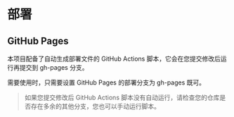 # 部署

## GitHub Pages

本项目配备了自动生成部署文件的 GitHub Actions 脚本，它会在您提交修改后运行再提交到 gh-pages 分支。

需要使用时，只需要设置 GitHub Pages 的部署分支为 gh-pages 既可。

> 如果您提交修改后 GitHub Actions 脚本没有自动运行，请检查您的仓库是否存在多余的其他分支，您也可以手动运行脚本。